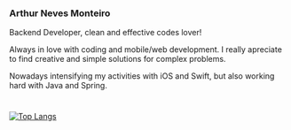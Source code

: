 ### Arthur Neves Monteiro
Backend Developer, clean and effective codes lover! 

Always in love with coding and mobile/web development. I really apreciate to find creative and simple solutions for complex problems.

Nowadays intensifying my activities with iOS and Swift, but also working hard with Java and Spring.

#
[![Top Langs](https://github-readme-stats.vercel.app/api/top-langs/?username=arthurnvs&layout=compact)](https://github.com/anuraghazra/github-readme-stats) 
